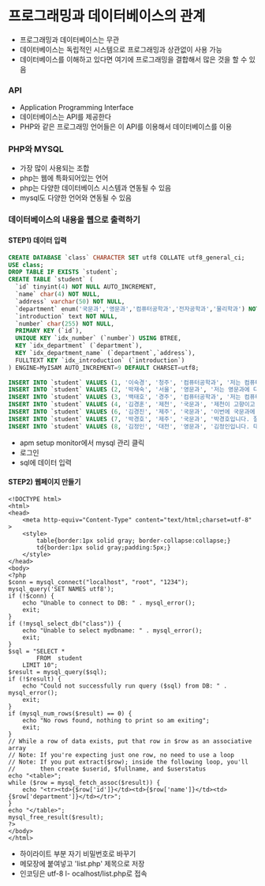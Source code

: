 # 프로그래밍과 데이터베이스의 관계

- 프로그래밍과 데이터베이스는 무관
- 데이터베이스는 독립적인 시스템으로 프로그래밍과 상관없이 사용 가능
- 데이터베이스를 이해하고 있다면 여기에 프로그래밍을 결합해서 많은 것을 할 수 있음
 
### API

- Application Programming Interface
- 데이터베이스는 API를 제공한다
- PHP와 같은 프로그래밍 언어들은 이 API를 이용해서 데이터베이스를 이용
 
### PHP와 MYSQL

- 가장 많이 사용되는 조합 
- php는 웹에 특화되어있는 언어
- php는 다양한 데이터베이스 시스템과 연동될 수 있음
- mysql도 다양한 언어와 연동될 수 있음 
 
### 데이터베이스의 내용을 웹으로 출력하기

#### STEP1) 데이터 입력 


```sql
CREATE DATABASE `class` CHARACTER SET utf8 COLLATE utf8_general_ci;
USE class;
DROP TABLE IF EXISTS `student`;
CREATE TABLE `student` (
  `id` tinyint(4) NOT NULL AUTO_INCREMENT,
  `name` char(4) NOT NULL,
  `address` varchar(50) NOT NULL,
  `department` enum('국문과','영문과','컴퓨터공학과','전자공학과','물리학과') NOT NULL,
  `introduction` text NOT NULL,
  `number` char(255) NOT NULL,
  PRIMARY KEY (`id`),
  UNIQUE KEY `idx_number` (`number`) USING BTREE,
  KEY `idx_department` (`department`),
  KEY `idx_department_name` (`department`,`address`),
  FULLTEXT KEY `idx_introduction` (`introduction`)
) ENGINE=MyISAM AUTO_INCREMENT=9 DEFAULT CHARSET=utf8;
  
INSERT INTO `student` VALUES (1, '이숙경', '청주', '컴퓨터공학과', '저는 컴퓨터 공학과에 다닙니다. computer', '0212031');
INSERT INTO `student` VALUES (2, '박재숙', '서울', '영문과', '저는 영문과에 다닙니다.', '0512321');
INSERT INTO `student` VALUES (3, '백태호', '경주', '컴퓨터공학과', '저는 컴퓨터 공학과에 다니고 경주에서 왔습니다.', '0913134');
INSERT INTO `student` VALUES (4, '김경훈', '제천', '국문과', '제천이 고향이고 국문과에 다닙니다.', '9813413');
INSERT INTO `student` VALUES (6, '김경진', '제주', '국문과', '이번에 국문과에 입학한 김경진이라고 합니다. 제주에서 왔어요.', '0534543');
INSERT INTO `student` VALUES (7, '박경호', '제주', '국문과', '박경호입니다. 잘 부탁드립니다.', '0134511');
INSERT INTO `student` VALUES (8, '김정인', '대전', '영문과', '김정인입니다. 대전에서 왔고, 영문과에 다닙니다.', '0034543');
```

- apm setup monitor에서 mysql 관리 클릭
- 로그인
- sql에 데이터 입력

#### STEP2) 웹페이지 만들기 

```
<!DOCTYPE html>
<html>
<head>
    <meta http-equiv="Content-Type" content="text/html;charset=utf-8" >
    <style>
        table{border:1px solid gray; border-collapse:collapse;}
        td{border:1px solid gray;padding:5px;}
    </style>
</head>
<body>
<?php
$conn = mysql_connect("localhost", "root", "1234");
mysql_query('SET NAMES utf8');
if (!$conn) {
    echo "Unable to connect to DB: " . mysql_error();
    exit;
}
if (!mysql_select_db("class")) {
    echo "Unable to select mydbname: " . mysql_error();
    exit;
}
$sql = "SELECT *
        FROM  student
    LIMIT 10";
$result = mysql_query($sql);
if (!$result) {
    echo "Could not successfully run query ($sql) from DB: " . mysql_error();
    exit;
}
if (mysql_num_rows($result) == 0) {
    echo "No rows found, nothing to print so am exiting";
    exit;
}
// While a row of data exists, put that row in $row as an associative array
// Note: If you're expecting just one row, no need to use a loop
// Note: If you put extract($row); inside the following loop, you'll
//       then create $userid, $fullname, and $userstatus
echo "<table>";
while ($row = mysql_fetch_assoc($result)) {
    echo "<tr><td>{$row['id']}</td><td>{$row['name']}</td><td>{$row['department']}</td></tr>";
}
echo "</table>";
mysql_free_result($result);
?>
</body>
</html>
```

- 하이라이트 부분 자기 비밀번호로 바꾸기
- 메모장에 붙여넣고 'list.php' 제목으로 저장
- 인코딩은 utf-8
l- ocalhost/list.php로 접속 
